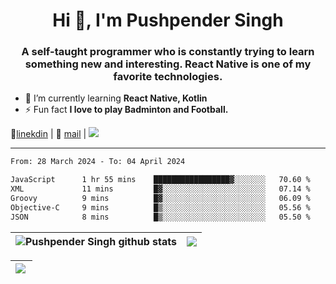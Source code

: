 <h1 align="center">Hi 👋, I'm Pushpender Singh</h1>
<h3 align="center">A self-taught programmer who is constantly trying to learn something new and interesting. React Native is one of my favorite technologies.</h3>

- 🌱 I’m currently learning **React Native, Kotlin**
- ⚡ Fun fact **I love to play Badminton and Football.**

👔[linekdin](https://www.linkedin.com/in/pushpender-singh-240061202/) | 📧 [mail](mailto:pushpendersingh694@gmail.com) | 
<a href="https://github.com/pushpender-singh-ap/pushpender-singh-ap">
    <img src="https://komarev.com/ghpvc/?username=pushpender-singh-ap&style=for-the-badge">
</a>


---

<!--START_SECTION:waka-->

```txt
From: 28 March 2024 - To: 04 April 2024

JavaScript      1 hr 55 mins    █████████████████▓░░░░░░░   70.60 %
XML             11 mins         █▓░░░░░░░░░░░░░░░░░░░░░░░   07.14 %
Groovy          9 mins          █▓░░░░░░░░░░░░░░░░░░░░░░░   06.09 %
Objective-C     9 mins          █▒░░░░░░░░░░░░░░░░░░░░░░░   05.56 %
JSON            8 mins          █▒░░░░░░░░░░░░░░░░░░░░░░░   05.50 %
```

<!--END_SECTION:waka-->


| <a><img align="center" src="https://github-readme-stats-iota-ecru-15.vercel.app/api?username=pushpender-singh-ap&show_icons=true&include_all_commits=true&theme=buefy&hide_border=true" alt="Pushpender Singh github stats" /></a> | <a><img align="center" src="https://github-readme-stats-iota-ecru-15.vercel.app/api/top-langs/?username=pushpender-singh-ap&layout=compact&theme=buefy&hide_border=true" /></a> |
| ------------- | ------------- |

| <a> <img align="left" src="https://github-readme-streak-stats.herokuapp.com/?user=pushpender-singh-ap" /></br> </a> |
| ------------- |
